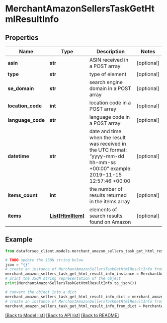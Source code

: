 # MerchantAmazonSellersTaskGetHtmlResultInfo


## Properties

Name | Type | Description | Notes
------------ | ------------- | ------------- | -------------
**asin** | **str** | ASIN received in a POST array | [optional] 
**type** | **str** | type of element | [optional] 
**se_domain** | **str** | search engine domain in a POST array | [optional] 
**location_code** | **int** | location code in a POST array | [optional] 
**language_code** | **str** | language code in a POST array | [optional] 
**datetime** | **str** | date and time when the result was received in the UTC format: “yyyy-mm-dd hh-mm-ss +00:00” example: 2019-11-15 12:57:46 +00:00 | [optional] 
**items_count** | **int** | the number of results returned in the items array | [optional] 
**items** | [**List[HtmlItem]**](HtmlItem.md) | elements of search results found on Amazon | [optional] 

## Example

```python
from dataforseo_client.models.merchant_amazon_sellers_task_get_html_result_info import MerchantAmazonSellersTaskGetHtmlResultInfo

# TODO update the JSON string below
json = "{}"
# create an instance of MerchantAmazonSellersTaskGetHtmlResultInfo from a JSON string
merchant_amazon_sellers_task_get_html_result_info_instance = MerchantAmazonSellersTaskGetHtmlResultInfo.from_json(json)
# print the JSON string representation of the object
print(MerchantAmazonSellersTaskGetHtmlResultInfo.to_json())

# convert the object into a dict
merchant_amazon_sellers_task_get_html_result_info_dict = merchant_amazon_sellers_task_get_html_result_info_instance.to_dict()
# create an instance of MerchantAmazonSellersTaskGetHtmlResultInfo from a dict
merchant_amazon_sellers_task_get_html_result_info_from_dict = MerchantAmazonSellersTaskGetHtmlResultInfo.from_dict(merchant_amazon_sellers_task_get_html_result_info_dict)
```
[[Back to Model list]](../README.md#documentation-for-models) [[Back to API list]](../README.md#documentation-for-api-endpoints) [[Back to README]](../README.md)


